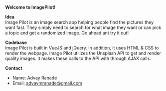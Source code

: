 **Welcome to ImagePilot!**

**Idea**
<br>Image Pilot is an image search app helping people find the pictures they want fast. They simply need to search for what image they want or can pick a topic and get a randomized image. Go ahead ant try it out!

**Codebase**
<br>Image Pilot is built in VueJS and jQuery. In addition, it uses HTML & CSS to render the webpage. Image Pilot utilizes the Unsplash API to get and render quality images. It makes these calls to the API with through AJAX calls.

**Contact**

- Name: Advay Ranade
- Email: advaymranade@gmail.com
